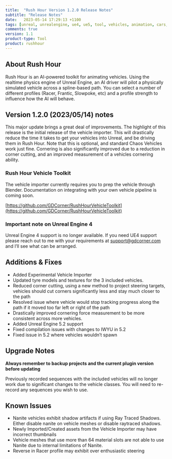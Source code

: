```yaml
---
title:  "Rush Hour Version 1.2.0 Release Notes"
subtitle: "Release Notes"
date:   2023-05-14 17:29:13 +1100
tags: [unreal, unrealengine, ue4, ue5, tool, vehicles, animation, cars, animation, rushhour, releasenotes]
comments: true
version: 1.1
product-type: Tool
product: rushhour
---
```


## About Rush Hour

Rush Hour is an AI-powered toolkit for animating vehicles. Using the realtime physics engine of Unreal Engine, an AI driver will pilot a physically simulated vehicle across a spline-based path. You can select a number of different profiles (Racer, Frantic, Slowpoke, etc) and a profile strength to influence how the AI will behave.

## Version 1.2.0 (2023/05/14) notes

This major update brings a great deal of improvements. The highlight of this release is the initial release of the vehicle importer. This will drastically reduce the time it takes to get your vehicles into Unreal, and be driving them in Rush Hour. Note that this is optional, and standard Chaos Vehicles work just fine. Cornering is also significantly improved due to a reduction in corner cutting, and an improved measurement of a vehicles cornering ability.

### Rush Hour Vehicle Toolkit

The vehicle importer currently requires you to prep the vehicle through Blender. Documentation on integrating with your own vehicle pipeline is coming soon.

[https://github.com/GDCorner/RushHourVehicleToolkit](https://github.com/GDCorner/RushHourVehicleToolkit)

### Important note on Unreal Engine 4

Unreal Engine 4 support is no longer available. If you need UE4 support please reach out to me with your requirements at [support@gdcorner.com](mailto:support@gdcorner.com) and I’ll see what can be arranged.

## Additions & Fixes

- Added Experimental Vehicle Importer
- Updated tyre models and textures for the 3 included vehicles.
- Reduced corner cutting, using a new method to project steering targets, vehicles should cut corners significantly less and stay much closer to the path
- Resolved issue where vehicle would stop tracking progress along the path if it moved too far left or right of the path
- Drastically improved cornering force measurement to be more consistent across more vehicles.
- Added Unreal Engine 5.2 support
- Fixed compilation issues with changes to IWYU in 5.2
- Fixed issue in 5.2 where vehicles wouldn’t spawn

## Upgrade Notes

**Always remember to backup projects and the current plugin version before updating**

Previously recorded sequences with the included vehicles will no longer work due to significant changes to the vehicle classes. You will need to re-record any sequences you wish to use.

## Known Issues

- Nanite vehicles exhibit shadow artifacts if using Ray Traced Shadows. Either disable nanite on vehicle meshes or disable raytraced shadows.
- Newly Imported/Created assets from the Vehicle Importer may have incorrect thumbnails
- Vehicle meshes that use more than 64 material slots are not able to use Nanite due to internal limitations of Nanite.
- Reverse in Racer profile may exhibit over enthusiastic steering
